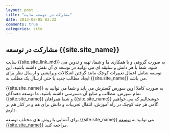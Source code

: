```yaml
---
layout: post
title: "مشارکت در توسعه سایت"
date: 2013-08-05 03:33
comments: true
categories: site
---
```


## مشارکت در توسعه {{site.site_name}}
سایت {{site.site_link_md}} به صورت گروهی و با همکاری ما و شما، تهیه و تدوین می شود. شما با هر دانش و سلیقه ای می توانید در توسعه ی آن نقش داشته باشید. این توسعه شامل اعمال تغییرات کوچک مانند گرفتن اشکالات ویرایشی و ارسال نظر برای ایجاد مطالب جدید یا حتی ارسال یک مطلب به {{site.site_name}} می باشد.

{{site.site_name}} به صورت کاملا اوپن سورس گسترش می یابد و شما می توانید به تمام سورس، مطالب و منابع آن دسترسی داشته باشید.
ما توسعه دهندگان {{site.site_name}} و شما همراهان {{site.site_name}} خوشحالیم که می خواهیم گامی هر چند کوچک در راه آموزش، انتقال تجربیات و دانش برای هم و در کنار هم بر داریم.

برای آشنایی با روش های مختلف توسعه {{site.site_name}} می توانید به [توسعه {{site.site_name}}][contribution] مراجعه کنید.

[contribution]: {{site.url}}/contribution